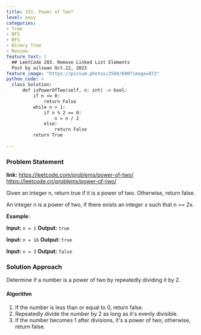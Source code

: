 ```yaml
---
title: 231. Power of Two*
level: easy
categories:
- Tree
- DFS
- BFS
- Binary Tree
- Review
feature_text: |
  ## LeetCode 203. Remove Linked List Elements
  Post by ailswan Oct.22, 2023
feature_image: "https://picsum.photos/2560/600?image=872"
python_code: >
  class Solution:
      def isPowerOfTwo(self, n: int) -> bool:
          if n <= 0:
              return False
          while n > 1:
              if n % 2 == 0:
                  n = n / 2
              else:
                  return False
          return True
         
---
```


### Problem Statement
**link:**
https://leetcode.com/problems/power-of-two/
https://leetcode.cn/problems/power-of-two/
 
Given an integer n, return true if it is a power of two. Otherwise, return false.

An integer n is a power of two, if there exists an integer x such that n == 2x.


**Example:**

**Input:** `n = 1`
**Output:** `true`
 
**Input:** `n = 16`
**Output:** `true `

**Input:** `n = 3`
**Output:** `false`
 

### Solution Approach
Determine if a number is a power of two by repeatedly dividing it by 2.

#### Algorithm
1. If the number is less than or equal to 0, return false.
2. Repeatedly divide the number by 2 as long as it's evenly divisible.
3. If the number becomes 1 after divisions, it's a power of two; otherwise, return false.